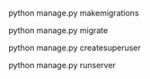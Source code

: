 

python manage.py makemigrations

python manage.py migrate

python manage.py createsuperuser

python manage.py runserver